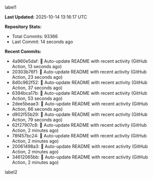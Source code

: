 
label1 
<!-- ACTIVITY_START -->
**Last Updated:** 2025-10-14 13:16:17 UTC

**Repository Stats:**
- Total Commits: 93366
- Last Commit: 14 seconds ago

**Recent Commits:**
- 4a960e5daf: 🤖 Auto-update README with recent activity (GitHub Action, 13 seconds ago)
- 20303b76f1: 🤖 Auto-update README with recent activity (GitHub Action, 23 seconds ago)
- 8d0c962f52: 🤖 Auto-update README with recent activity (GitHub Action, 37 seconds ago)
- 6394bca17b: 🤖 Auto-update README with recent activity (GitHub Action, 53 seconds ago)
- 2dee5beae3: 🤖 Auto-update README with recent activity (GitHub Action, 66 seconds ago)
- d902f55b29: 🤖 Auto-update README with recent activity (GitHub Action, 79 seconds ago)
- 62f27907c8: 🤖 Auto-update README with recent activity (GitHub Action, 2 minutes ago)
- 78f457bc24: 🤖 Auto-update README with recent activity (GitHub Action, 2 minutes ago)
- 20061498a3: 🤖 Auto-update README with recent activity (GitHub Action, 2 minutes ago)
- 34612065bb: 🤖 Auto-update README with recent activity (GitHub Action, 2 minutes ago)
<!-- ACTIVITY_END -->

label2
